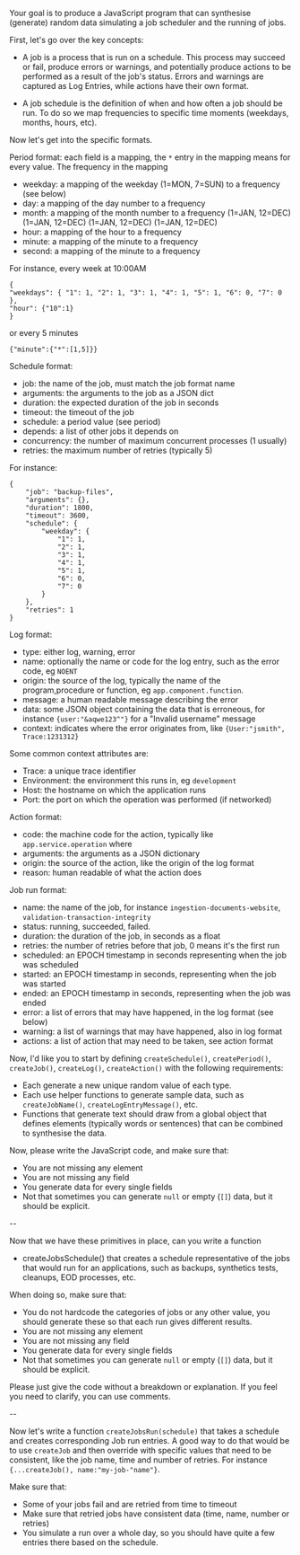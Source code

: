 Your goal is to produce a JavaScript program that can synthesise (generate)
random data simulating a job scheduler and the running of jobs.

First, let's go over the key concepts:

- A job is a process that is run on a schedule. This process may succeed or
  fail, produce errors or warnings, and potentially produce actions to be
  performed as a result of the job's status. Errors and warnings are captured as Log Entries,
  while actions have their own format.

- A job schedule is the definition of when and how often a job should be run. To
  do so we map frequencies to specific time moments (weekdays, months, hours, etc).

Now let's get into the specific formats.

Period format: each field is a mapping, the `*` entry in the mapping means
for every value. The frequency in the mapping

- weekday: a mapping of the weekday (1=MON, 7=SUN) to a frequency (see below)
- day: a mapping of the day number to a frequency
- month: a mapping of the month number to a frequency (1=JAN, 12=DEC) (1=JAN, 12=DEC) (1=JAN, 12=DEC) (1=JAN, 12=DEC)
- hour: a mapping of the hour to a frequency
- minute: a mapping of the minute to a frequency
- second: a mapping of the minute to a frequency

For instance, every week at 10:00AM

```
{
"weekdays": { "1": 1, "2": 1, "3": 1, "4": 1, "5": 1, "6": 0, "7": 0 },
"hour": {"10":1}
}
```

or every 5 minutes

```
{"minute":{"*":[1,5]}}
```


Schedule format:
- job: the name of the job, must match the job format name
- arguments: the arguments to the job as a JSON dict
- duration: the expected duration of the job in seconds
- timeout: the timeout of the job
- schedule: a period value (see period)
- depends: a list of other jobs it depends on
- concurrency: the number of maximum concurrent processes (1 usually)
- retries: the maximum number of retries (typically 5)

For instance:

```
{
    "job": "backup-files",
    "arguments": {},
    "duration": 1800,
    "timeout": 3600,
    "schedule": {
        "weekday": {
            "1": 1,
            "2": 1,
            "3": 1,
            "4": 1,
            "5": 1,
            "6": 0,
            "7": 0
        }
    },
    "retries": 1
}
```


Log format:
- type: either log, warning, error
- name: optionally the name or code for the log entry, such as the error code, eg `NOENT`
- origin: the source of the log, typically the name of the program,procedure or function, eg `app.component.function`.
- message: a human readable message describing the error
- data: some JSON object containing the data that is erroneous, for instance `{user:"&aqwe123^"}` for a "Invalid username" message
- context: indicates where the error originates from, like `{User:"jsmith", Trace:1231312}`

Some common context attributes are:
- Trace: a unique trace identifier
- Environment: the environment this runs in, eg `development`
- Host: the hostname on which the application runs
- Port: the port on which the operation was performed (if networked)

Action format:
- code: the machine code for the action, typically like `app.service.operation` where
- arguments: the arguments as a JSON dictionary
- origin: the source of the action, like the origin of the log format
- reason: human readable of what the action does

Job run format:
- name: the name of the job, for instance `ingestion-documents-website`, `validation-transaction-integrity`
- status: running, succeeded, failed.
- duration: the duration of the job, in seconds as a float
- retries: the number of retries before that job, 0 means it's the first run
- scheduled: an EPOCH timestamp in seconds representing when the job was scheduled
- started: an EPOCH timestamp in seconds, representing when the job was started
- ended: an EPOCH timestamp in seconds, representing when the job was ended
- error: a list of errors that may have happened, in the log format (see below)
- warning: a list of warnings that may have happened, also in log format
- actions:  a list of action that may need to be taken, see action format



Now, I'd like you to start by defining `createSchedule()`, `createPeriod()`,
`createJob()`, `createLog()`, `createAction()` with the following requirements:

- Each generate a new unique random value of each type.
- Each use helper functions to generate sample data, such as `createJobName()`,
  `createLogEntryMessage()`, etc.
- Functions that generate text should draw from a global object that defines
  elements (typically words or sentences) that can be combined to synthesise
  the data.

Now, please write the JavaScript code, and make sure that:
- You are not missing any element
- You are not missing any field
- You generate data for every single fields
- Not that sometimes you can generate `null` or empty (`[]`) data, but it
  should be explicit.


--

Now that we have these primitives in place, can you write a function

- createJobsSchedule() that creates a schedule representative of the jobs
  that would run for an applications, such as backups, synthetics tests,
  cleanups, EOD processes, etc.

When doing so,  make sure that:

- You do not hardcode the categories of jobs or any other value, you
  should generate these so that each run gives different results.
- You are not missing any element
- You are not missing any field
- You generate data for every single fields
- Not that sometimes you can generate `null` or empty (`[]`) data, but it
  should be explicit.

Please just give the code without a breakdown or explanation. If you feel
you need to clarify, you can use comments.


--

Now let's write a function `createJobsRun(schedule)` that takes a schedule
and creates corresponding Job run entries. A good way to do that would
be to use `createJob` and then override with specific values that need
to be consistent, like the job name, time and number of retries. For
instance `{...createJob(), name:"my-job-"name"}`.

Make sure that:
- Some of your jobs fail and are retried from time to timeout
- Make sure that retried jobs have consistent data (time, name, number or retries)
- You simulate a run over a whole day, so you should have quite a few entries
  there based on the schedule.

